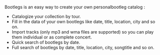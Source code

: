 Bootlegs is an easy way to create your own personalbootleg catalog :
  - Catalogize your collection by tour.
  - Fill in the data of your own bootlegs like date, title, location, city and so on.
  - Import tracks (only mp3 and wma files are supported) so you can play them individual or as complete concert.
  - Quick search of bootlegs by date.
  - Full search of bootlegs by date, title, location, city, songtitle and so on.
